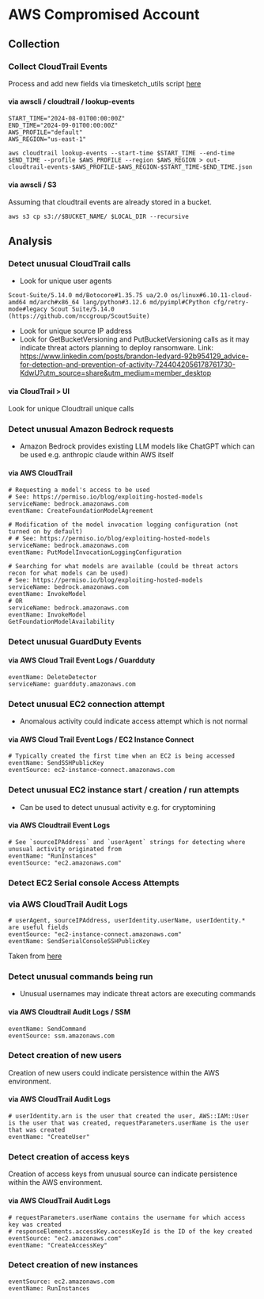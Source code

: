 # AWS Compromised Account

## Collection

### Collect CloudTrail Events

Process and add new fields via timesketch_utils script [here](../gcp_compromised_pod/timesketch_utils)

#### via awscli / cloudtrail / lookup-events

```
START_TIME="2024-08-01T00:00:00Z"
END_TIME="2024-09-01T00:00:00Z"
AWS_PROFILE="default"
AWS_REGION="us-east-1"

aws cloudtrail lookup-events --start-time $START_TIME --end-time $END_TIME --profile $AWS_PROFILE --region $AWS_REGION > out-cloudtrail-events-$AWS_PROFILE-$AWS_REGION-$START_TIME-$END_TIME.json
```

#### via awscli / S3 

Assuming that cloudtrail events are already stored in a bucket.

```
aws s3 cp s3://$BUCKET_NAME/ $LOCAL_DIR --recursive
```

## Analysis

### Detect unusual  CloudTrail calls

- Look for unique user agents
```
Scout-Suite/5.14.0 md/Botocore#1.35.75 ua/2.0 os/linux#6.10.11-cloud-amd64 md/arch#x86_64 lang/python#3.12.6 md/pyimpl#CPython cfg/retry-mode#legacy Scout Suite/5.14.0 (https://github.com/nccgroup/ScoutSuite)
```
- Look for unique source IP address
- Look for GetBucketVersioning and PutBucketVersioning calls as it may indicate threat actors planning to deploy ransomware. Link: https://www.linkedin.com/posts/brandon-ledyard-92b954129_advice-for-detection-and-prevention-of-activity-7244042056178761730-KdwU?utm_source=share&utm_medium=member_desktop

#### via CloudTrail > UI

Look for unique Cloudtrail unique calls

### Detect unusual Amazon Bedrock requests

- Amazon Bedrock provides existing LLM models like ChatGPT which can be used e.g. anthropic claude within AWS itself

#### via AWS CloudTrail

```
# Requesting a model's access to be used
# See: https://permiso.io/blog/exploiting-hosted-models
serviceName: bedrock.amazonaws.com
eventName: CreateFoundationModelAgreement

# Modification of the model invocation logging configuration (not turned on by default)
# # See: https://permiso.io/blog/exploiting-hosted-models
serviceName: bedrock.amazonaws.com
eventName: PutModelInvocationLoggingConfiguration

# Searching for what models are available (could be threat actors recon for what models can be used)
# See: https://permiso.io/blog/exploiting-hosted-models
serviceName: bedrock.amazonaws.com
eventName: InvokeModel
# OR 
serviceName: bedrock.amazonaws.com
eventName: InvokeModel
GetFoundationModelAvailability
```

### Detect unusual GuardDuty Events

#### via AWS Cloud Trail Event Logs / Guardduty

```
eventName: DeleteDetector
serviceName: guardduty.amazonaws.com
```

### Detect unusual EC2 connection attempt

- Anomalous activity could indicate access attempt which is not normal
  
#### via AWS Cloud Trail Event Logs / EC2 Instance Connect

```
# Typically created the first time when an EC2 is being accessed
eventName: SendSSHPublicKey
eventSource: ec2-instance-connect.amazonaws.com
```

### Detect unusual EC2 instance start / creation / run attempts

- Can be used to detect unusual activity e.g. for cryptomining
  
#### via AWS Cloudtrail Event Logs

```
# See `sourceIPAddress` and `userAgent` strings for detecting where unusual activity originated from
eventName: "RunInstances"
eventSource: "ec2.amazonaws.com"
```

### Detect EC2 Serial console Access Attempts

### via AWS CloudTrail Audit Logs

```
# userAgent, sourceIPAddress, userIdentity.userName, userIdentity.* are useful fields 
eventSource: "ec2-instance-connect.amazonaws.com"
eventName: SendSerialConsoleSSHPublicKey
```

Taken from [here](https://unit42.paloaltonetworks.com/cloud-virtual-machine-attack-vectors/)

### Detect unusual commands being run

- Unusual usernames may indicate threat actors are executing commands
  
#### via AWS Cloudtrail Audit Logs / SSM

```
eventName: SendCommand
eventSource: ssm.amazonaws.com
```

### Detect creation of new users

Creation of new users could indicate persistence within the AWS environment.

#### via AWS CloudTrail Audit Logs

```
# userIdentity.arn is the user that created the user, AWS::IAM::User is the user that was created, requestParameters.userName is the user that was created
eventName: "CreateUser"
```

### Detect creation of access keys

Creation of access keys from unusual source can indicate persistence within the AWS environment.

#### via AWS CloudTrail Audit Logs

```
# requestParameters.userName contains the username for which access key was created
# responseElements.accessKey.accessKeyId is the ID of the key created
eventSource: "ec2.amazonaws.com"
eventName: "CreateAccessKey"
```

### Detect creation of new instances

```
eventSource: ec2.amazonaws.com
eventName: RunInstances
```
